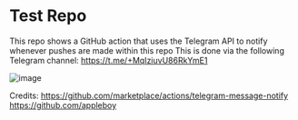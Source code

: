 # Test Repo

This repo shows a GitHub action that uses the Telegram API to notify whenever pushes are made within this repo
This is done via the following Telegram channel: https://t.me/+MqIziuvU86RkYmE1

![image](https://user-images.githubusercontent.com/13324543/170986549-86302976-90f4-4665-9254-f977a497463c.png)

Credits:
https://github.com/marketplace/actions/telegram-message-notify
https://github.com/appleboy
